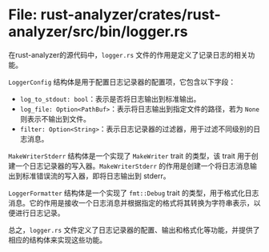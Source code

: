 # File: rust-analyzer/crates/rust-analyzer/src/bin/logger.rs

在rust-analyzer的源代码中，`logger.rs` 文件的作用是定义了记录日志的相关功能。

`LoggerConfig` 结构体是用于配置日志记录器的配置项，它包含以下字段：
- `log_to_stdout: bool`：表示是否将日志输出到标准输出。
- `log_file: Option<PathBuf>`：表示将日志输出到指定文件的路径，若为 `None` 则表示不输出到文件。
- `filter: Option<String>`：表示日志记录器的过滤器，用于过滤不同级别的日志消息。

`MakeWriterStderr` 结构体是一个实现了 `MakeWriter` trait 的类型，该 trait 用于创建一个日志记录器的写入器。`MakeWriterStderr` 的作用是创建一个将日志消息输出到标准错误流的写入器，即将日志输出到 stderr。

`LoggerFormatter` 结构体是一个实现了 `fmt::Debug` trait 的类型，用于格式化日志消息。它的作用是接收一个日志消息并根据指定的格式将其转换为字符串表示，以便进行日志记录。

总之，`logger.rs` 文件定义了日志记录器的配置、输出和格式化等功能，并提供了相应的结构体来实现这些功能。


